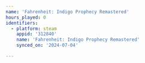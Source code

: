 ```yaml
---
name: 'Fahrenheit: Indigo Prophecy Remastered'
hours_played: 0
identifiers:
  - platform: steam
    appid: '312840'
    name: 'Fahrenheit: Indigo Prophecy Remastered'
    synced_on: '2024-07-04'

---
```

